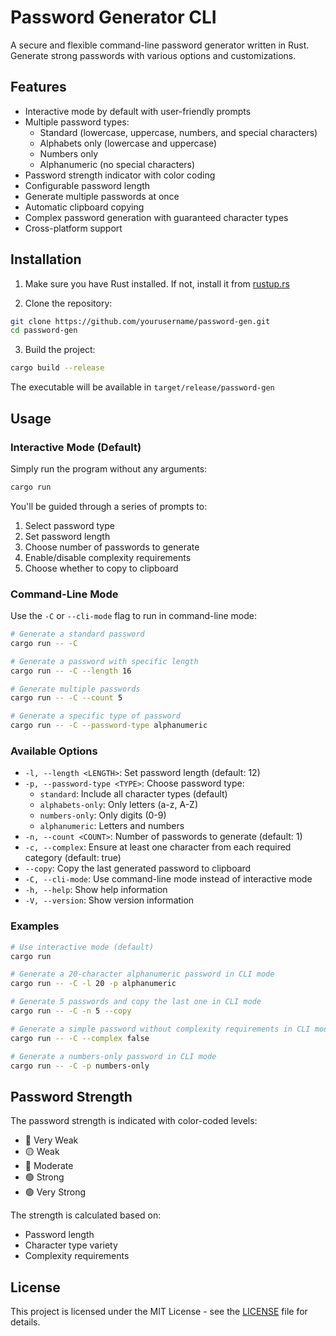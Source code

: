 # Password Generator CLI

A secure and flexible command-line password generator written in Rust. Generate strong passwords with various options and customizations.

## Features

- Interactive mode by default with user-friendly prompts
- Multiple password types:
  - Standard (lowercase, uppercase, numbers, and special characters)
  - Alphabets only (lowercase and uppercase)
  - Numbers only
  - Alphanumeric (no special characters)
- Password strength indicator with color coding
- Configurable password length
- Generate multiple passwords at once
- Automatic clipboard copying
- Complex password generation with guaranteed character types
- Cross-platform support

## Installation

1. Make sure you have Rust installed. If not, install it from [rustup.rs](https://rustup.rs/)

2. Clone the repository:
```bash
git clone https://github.com/yourusername/password-gen.git
cd password-gen
```

3. Build the project:
```bash
cargo build --release
```

The executable will be available in `target/release/password-gen`

## Usage

### Interactive Mode (Default)

Simply run the program without any arguments:
```bash
cargo run
```

You'll be guided through a series of prompts to:
1. Select password type
2. Set password length
3. Choose number of passwords to generate
4. Enable/disable complexity requirements
5. Choose whether to copy to clipboard

### Command-Line Mode

Use the `-C` or `--cli-mode` flag to run in command-line mode:

```bash
# Generate a standard password
cargo run -- -C

# Generate a password with specific length
cargo run -- -C --length 16

# Generate multiple passwords
cargo run -- -C --count 5

# Generate a specific type of password
cargo run -- -C --password-type alphanumeric
```

### Available Options

- `-l, --length <LENGTH>`: Set password length (default: 12)
- `-p, --password-type <TYPE>`: Choose password type:
  - `standard`: Include all character types (default)
  - `alphabets-only`: Only letters (a-z, A-Z)
  - `numbers-only`: Only digits (0-9)
  - `alphanumeric`: Letters and numbers
- `-n, --count <COUNT>`: Number of passwords to generate (default: 1)
- `-c, --complex`: Ensure at least one character from each required category (default: true)
- `--copy`: Copy the last generated password to clipboard
- `-C, --cli-mode`: Use command-line mode instead of interactive mode
- `-h, --help`: Show help information
- `-V, --version`: Show version information

### Examples

```bash
# Use interactive mode (default)
cargo run

# Generate a 20-character alphanumeric password in CLI mode
cargo run -- -C -l 20 -p alphanumeric

# Generate 5 passwords and copy the last one in CLI mode
cargo run -- -C -n 5 --copy

# Generate a simple password without complexity requirements in CLI mode
cargo run -- -C --complex false

# Generate a numbers-only password in CLI mode
cargo run -- -C -p numbers-only
```

## Password Strength

The password strength is indicated with color-coded levels:
- 🔴 Very Weak
- 🟡 Weak
- 🔵 Moderate
- 🟢 Strong
- 🟢 Very Strong

The strength is calculated based on:
- Password length
- Character type variety
- Complexity requirements

## License

This project is licensed under the MIT License - see the [LICENSE](LICENSE) file for details. 